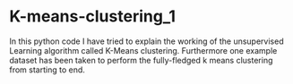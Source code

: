 # K-means-clustering_1
In this  python code I have tried to explain the working of the unsupervised Learning algorithm called K-Means clustering. 
Furthermore one example dataset has been taken to perform the fully-fledged k means clustering from starting to end.

